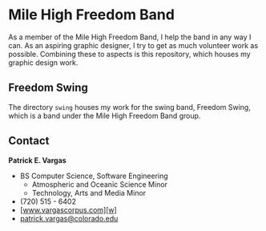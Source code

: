Mile High Freedom Band
======================

As a member of the Mile High Freedom Band, I help the band in any way I can. As an aspiring graphic designer, I try to get as much volunteer work as possible. Combining these to aspects is this repository, which houses my graphic design work.

Freedom Swing
-------------

The directory `swing` houses my work for the swing band, Freedom Swing, which is a band under the Mile High Freedom Band group.

Contact
-------

**Patrick E. Vargas**

*  BS Computer Science, Software Engineering  
   *  Atmospheric and Oceanic Science Minor  
   *  Technology, Arts and Media Minor  
*  (720) 515 - 6402  
*  [www.vargascorpus.com][w]  
*  [patrick.vargas@colorado.edu][e]  

  [w]: http://www.vargascorpus.com/
  [e]: mailto:patrick.vargas@colorado.edu
